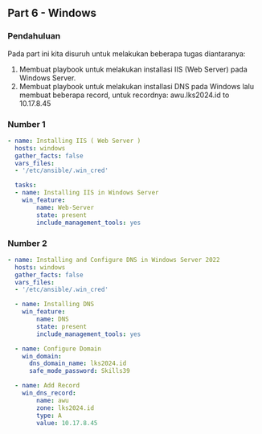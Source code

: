 ## Part 6 - Windows
### Pendahuluan
Pada part ini kita disuruh untuk melakukan beberapa tugas diantaranya:
1. Membuat playbook untuk melakukan installasi IIS (Web Server) pada Windows Server.
2. Membuat playbook untuk melakukan installasi DNS pada Windows lalu membuat beberapa record, untuk recordnya:
  awu.lks2024.id to 10.17.8.45

### Number 1
```yml
- name: Installing IIS ( Web Server )
  hosts: windows
  gather_facts: false
  vars_files:
  - '/etc/ansible/.win_cred'

  tasks:
  - name: Installing IIS in Windows Server
    win_feature:
        name: Web-Server
        state: present
        include_management_tools: yes
```

### Number 2
```yml
- name: Installing and Configure DNS in Windows Server 2022
  hosts: windows
  gather_facts: false
  vars_files:
  - '/etc/ansible/.win_cred'

  - name: Installing DNS
    win_feature:
        name: DNS
        state: present
        include_management_tools: yes

  - name: Configure Domain
    win_domain:
      dns_domain_name: lks2024.id
      safe_mode_password: Skills39

  - name: Add Record
    win_dns_record:
        name: awu
        zone: lks2024.id
        type: A
        value: 10.17.8.45
```
